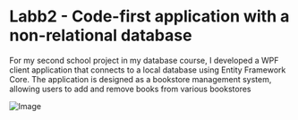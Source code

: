 # Labb2 - Code-first application with a non-relational database

For my second school project in my database course, I developed a WPF client application that connects to a local database using Entity Framework Core. The application is designed as a bookstore management system, allowing users to add and remove books from various bookstores

![Image](https://github.com/user-attachments/assets/d970b342-e92f-4cfd-9e34-ca3851672ec9)
